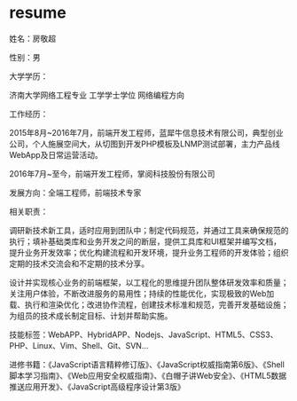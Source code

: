 # resume

姓名：房敬超  

性别：男  

大学学历：

济南大学网络工程专业 工学学士学位 网络编程方向 

工作经历：

2015年8月~2016年7月，前端开发工程师，蓝犀牛信息技术有限公司，典型创业公司，个人施展空间大，从切图到开发PHP模板及LNMP测试部署，主力产品线WebApp及日常运营活动。

2016年7月~至今，前端开发工程师，掌阅科技股份有限公司

发展方向：全端工程师，前端技术专家

相关职责：

调研新技术新工具，适时应用到团队中；制定代码规范，并通过工具来确保规范的执行；填补基础类库和业务开发之间的断层，提供工具库和UI框架并编写文档，提升业务开发效率；优化构建流程和开发环境，提升业务工程师的开发体验；组织定期的技术交流会和不定期的技术分享。

设计并实现核心业务的前端框架，以工程化的思维提升团队整体研发效率和质量；关注用户体验，不断改进服务的易用性；持续的性能优化，实现极致的Web加载、执行和渲染优化；改进协作流程，创建技术标准和规范，完善开发基础设施；为组员的技术成长制定目标、计划并帮助实施。

技能标签：WebAPP、HybridAPP、Nodejs、JavaScript、HTML5、CSS3、PHP、Linux、Vim、Shell、Git、SVN...

进修书籍：《JavaScript语言精粹修订版》、《JavaScript权威指南第6版》、《Shell脚本学习指南》、《Web应用安全权威指南》、《白帽子讲Web安全》、《HTML5数据推送应用开发》、《JavaScript高级程序设计第3版》


